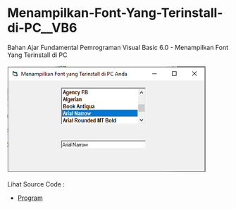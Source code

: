 # Menampilkan-Font-Yang-Terinstall-di-PC__VB6
Bahan Ajar Fundamental Pemrograman Visual Basic 6.0 - Menampilkan Font Yang Terinstall di PC<br><br>
<img src="https://github.com/RizkyKhapidsyah/Menampilkan-Font-Yang-Terinstall-di-PC__VB6/blob/main/result/001.PNG"><br><br>
Lihat Source Code : <br>
- <a href="https://github.com/RizkyKhapidsyah/Menampilkan-Font-Yang-Terinstall-di-PC__VB6/blob/main/Form1.frm">Program</a>
